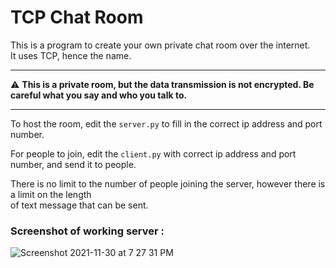 # TCP Chat Room

This is a program to create your own private chat room over the internet.<br>
It uses TCP, hence the name.<br>

***
:warning: **This is a private room, but the data transmission is not encrypted. Be careful what you say and who you talk to.**
***

To host the room, edit the `server.py` to fill in the correct ip address and port number.

For people to join, edit the `client.py` with correct ip address and port number, and send it to people.

There is no limit to the number of people joining the server, however there is a limit on the length<br>
of text message that can be sent.

### Screenshot of working server :
![Screenshot 2021-11-30 at 7 27 31 PM](https://user-images.githubusercontent.com/30381993/144060659-b588a4a1-b843-40ef-b8f9-e555d7c49bef.png)
